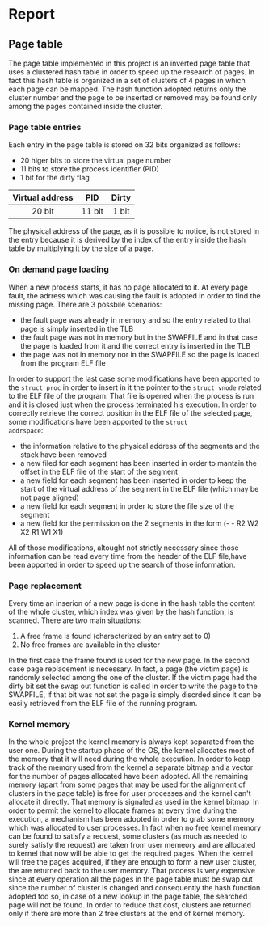 # Report

## Page table

The page table implemented in this project is an inverted page table that uses a 
clustered hash table in order to speed up the research of pages.
In fact this hash table is organized in a set of clusters of 4 pages in which each 
page can be mapped. The hash function adopted returns only the 
cluster number and the page to be inserted or removed may be found only among the 
pages contained inside the cluster.

### Page table entries

Each entry in the page table is stored on 32 bits organized as follows:
- 20 higer bits to store the virtual page number
- 11 bits to store the process identifier (PID)
- 1 bit for the dirty flag

|Virtual address| PID| Dirty|
|:--:|:--:|:--:|
|20 bit| 11 bit|1 bit|

The physical address of the page, as it is possible to notice, is not stored in the 
entry because it is derived by the index of the entry inside the hash table by 
multiplying it by the size of a page.

### On demand page loading

When a new process starts, it has no page allocated to it. At every page fault, the adrress which was causing the fault is adopted in order to find the missing page.
There are 3 possbile scenarios:

- the fault page was already in memory and so the entry related to that page is simply inserted in the TLB
- the fault page was not in memory but in the SWAPFILE and in that case the page is loaded from it and the correct entry is inserted in the TLB
- the page was not in memory nor in the SWAPFILE so the page is loaded from the program ELF file

In order to support the last case some modifications have been apported to the 
<code>struct proc</code> in order to insert in it the pointer to the <code>struct
 vnode</code> related to the ELF file of the program. That file is opened when the 
 process is run and it is closed just when the process terminated his execution.
In order to correctly retrieve the correct position in the ELF file of the selected 
page, some modifications have been apported to the <code>struct addrspace</code>:

- the information relative to the physical address of the segments and the stack have
 been removed
- a new filed for each segment has been inserted in order to mantain the offset in 
the ELF file of the start of the segment
- a new field for each segment has been inserted in order to keep the start of the 
virtual address of the segment in the ELF file (which may be not page aligned)
- a new field for each segment in order to store the file size of the segment
- a new field for the permission on the 2 segments in the form (- - R2 W2 X2 R1 W1 X1)

All of those modifications, altought not strictly necessary since those information can be read every time from the header of the ELF file,have been apported in order to speed up the search of those information.

### Page replacement

Every time an inserion of a new page is done in the hash table the content of the 
whole cluster, which index was given by the hash function, is scanned. There are two 
main situations:

1. A free frame is found (characterized by an entry set to 0)
1. No free frames are available in the cluster

In the first case the frame found is used for the new page. In the second case page 
replacement is necessary. In fact, a page (the victim page) is randomly selected 
among the one of the cluster. If the victim page had the dirty bit set the swap out
function is called in order to write the page to the SWAPFILE, if that bit was not set
the page is simply discrded since it can be easily retrieved from the ELF file of the
running program.

### Kernel memory

In the whole project the kernel memory is always kept separated from the user one.
During the startup phase of the OS, the kernel allocates most of the memory that it 
will need during the whole execution.
In order to keep track of the memory used from the kernel a separate bitmap and a 
vector for the number of pages allocated have been adopted. 
All the remaining memory (apart from some pages that may be used for the alignment of 
clusters in the page table) is free for user processes and the kernel can't allocate 
it directly. That memory is signaled as used in the kernel bitmap.
In order to permit the kernel to allocate frames at every time during the execution, 
a mechanism has been adopted in order to grab some memory which was allocated to user 
processes.
In fact when no free kernel memory can be found to satisfy a request, some clusters 
(as much as needed to surely satisfy the request) are taken from user memeory and are 
allocated to kernel that now will be able to get the required pages.
When the kernel will free the pages acquired, if they are enough to form a new user 
cluster, the are returned back to the user memory.
That process is very expensive since at every operation all the pages in the page 
table must be swap out since the number of cluster is changed and consequently the 
hash function adopted too so, in case of a new lookup in the page table, the searched 
page will not be found.
In order to reduce that cost, clusters are returned only if there are more than 2 free clusters at the end of kernel memory.
